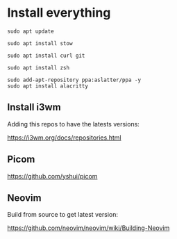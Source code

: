 # Install everything

```
sudo apt update

sudo apt install stow

sudo apt install curl git

sudo apt install zsh

sudo add-apt-repository ppa:aslatter/ppa -y
sudo apt install alacritty

```
## Install i3wm
Adding this repos to have the latests versions:

https://i3wm.org/docs/repositories.html

## Picom
https://github.com/yshui/picom

## Neovim
Build from source to get latest version:

https://github.com/neovim/neovim/wiki/Building-Neovim
